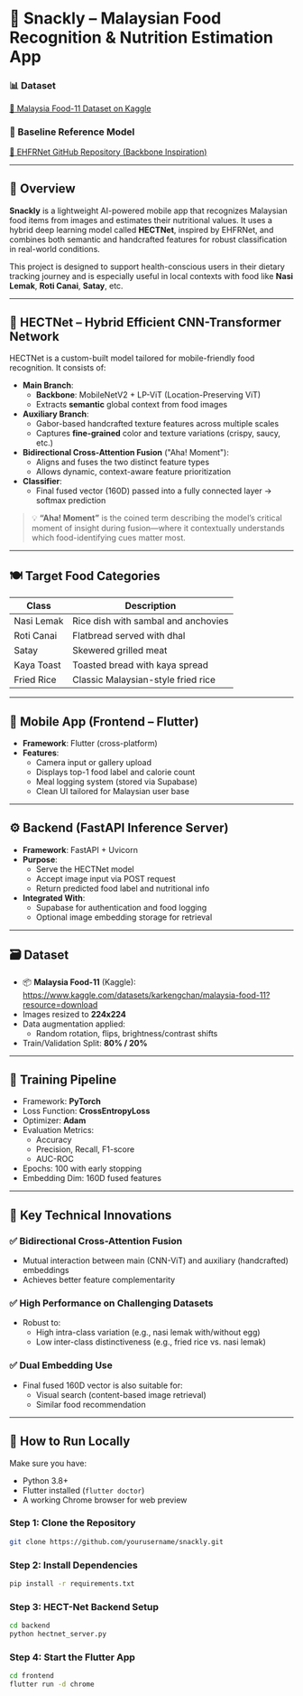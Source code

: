 # 🍱 Snackly – Malaysian Food Recognition & Nutrition Estimation App

### 📊 Dataset
[📂 Malaysia Food-11 Dataset on Kaggle](https://www.kaggle.com/datasets/karkengchan/malaysia-food-11?resource=download)  
### 🔗 Baseline Reference Model
[🔗 EHFRNet GitHub Repository (Backbone Inspiration)](https://github.com/LduIIPLab/CVnets)

---

## 📌 Overview

**Snackly** is a lightweight AI-powered mobile app that recognizes Malaysian food items from images and estimates their nutritional values. It uses a hybrid deep learning model called **HECTNet**, inspired by EHFRNet, and combines both semantic and handcrafted features for robust classification in real-world conditions.

This project is designed to support health-conscious users in their dietary tracking journey and is especially useful in local contexts with food like **Nasi Lemak**, **Roti Canai**, **Satay**, etc.

---

## 🧠 HECTNet – Hybrid Efficient CNN-Transformer Network

HECTNet is a custom-built model tailored for mobile-friendly food recognition. It consists of:

- **Main Branch**:
  - **Backbone**: MobileNetV2 + LP-ViT (Location-Preserving ViT)
  - Extracts **semantic** global context from food images
- **Auxiliary Branch**:
  - Gabor-based handcrafted texture features across multiple scales
  - Captures **fine-grained** color and texture variations (crispy, saucy, etc.)
- **Bidirectional Cross-Attention Fusion** ("Aha! Moment"):
  - Aligns and fuses the two distinct feature types
  - Allows dynamic, context-aware feature prioritization
- **Classifier**:
  - Final fused vector (160D) passed into a fully connected layer → softmax prediction

> 💡 **“Aha! Moment”** is the coined term describing the model’s critical moment of insight during fusion—where it contextually understands which food-identifying cues matter most.

---

## 🍽️ Target Food Categories

| Class         | Description                       |
|---------------|-----------------------------------|
| Nasi Lemak    | Rice dish with sambal and anchovies |
| Roti Canai    | Flatbread served with dhal        |
| Satay         | Skewered grilled meat             |
| Kaya Toast    | Toasted bread with kaya spread    |
| Fried Rice    | Classic Malaysian-style fried rice |

---

## 📱 Mobile App (Frontend – Flutter)

- **Framework**: Flutter (cross-platform)
- **Features**:
  - Camera input or gallery upload
  - Displays top-1 food label and calorie count
  - Meal logging system (stored via Supabase)
  - Clean UI tailored for Malaysian user base

---

## ⚙️ Backend (FastAPI Inference Server)

- **Framework**: FastAPI + Uvicorn
- **Purpose**:
  - Serve the HECTNet model
  - Accept image input via POST request
  - Return predicted food label and nutritional info
- **Integrated With**:
  - Supabase for authentication and food logging
  - Optional image embedding storage for retrieval

---

## 🗃️ Dataset

- 📦 **Malaysia Food-11** (Kaggle):  
  https://www.kaggle.com/datasets/karkengchan/malaysia-food-11?resource=download
- Images resized to **224x224**
- Data augmentation applied:
  - Random rotation, flips, brightness/contrast shifts
- Train/Validation Split: **80% / 20%**

---

## 🧪 Training Pipeline

- Framework: **PyTorch**
- Loss Function: **CrossEntropyLoss**
- Optimizer: **Adam**
- Evaluation Metrics:
  - Accuracy
  - Precision, Recall, F1-score
  - AUC-ROC
- Epochs: 100 with early stopping
- Embedding Dim: 160D fused features

---

## 📌 Key Technical Innovations

### ✅ Bidirectional Cross-Attention Fusion
- Mutual interaction between main (CNN-ViT) and auxiliary (handcrafted) embeddings
- Achieves better feature complementarity

### ✅ High Performance on Challenging Datasets
- Robust to:
  - High intra-class variation (e.g., nasi lemak with/without egg)
  - Low inter-class distinctiveness (e.g., fried rice vs. nasi lemak)

### ✅ Dual Embedding Use
- Final fused 160D vector is also suitable for:
  - Visual search (content-based image retrieval)
  - Similar food recommendation

---

## 🚀 How to Run Locally

Make sure you have:

- Python 3.8+
- Flutter installed (`flutter doctor`)
- A working Chrome browser for web preview

### Step 1: Clone the Repository

```bash
git clone https://github.com/yourusername/snackly.git
```
### Step 2: Install Dependencies

```bash
pip install -r requirements.txt
```
### Step 3: HECT-Net Backend Setup

```bash
cd backend
python hectnet_server.py
```

### Step 4: Start the Flutter App

```bash
cd frontend
flutter run -d chrome
```